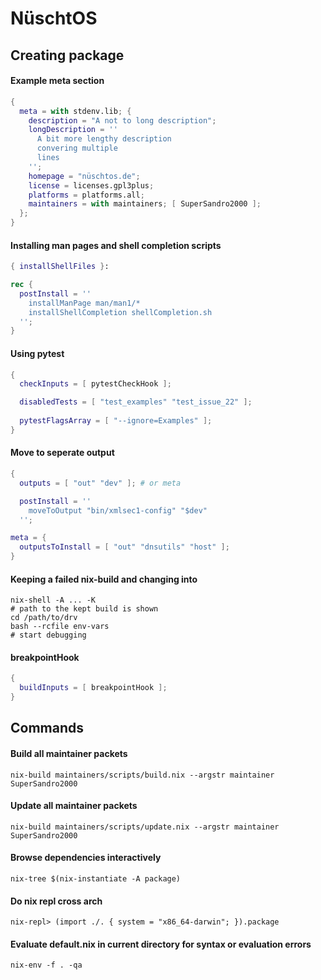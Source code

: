 # NüschtOS

## Creating package

#### Example meta section

```nix
{
  meta = with stdenv.lib; {
    description = "A not to long description";
    longDescription = ''
      A bit more lengthy description
      convering multiple
      lines
    '';
    homepage = "nüschtos.de";
    license = licenses.gpl3plus;
    platforms = platforms.all;
    maintainers = with maintainers; [ SuperSandro2000 ];
  };
}
```

#### Installing man pages and shell completion scripts

```nix
{ installShellFiles }:

rec {
  postInstall = ''
    installManPage man/man1/*
    installShellCompletion shellCompletion.sh
  '';
}
```

#### Using pytest

```nix
{
  checkInputs = [ pytestCheckHook ];

  disabledTests = [ "test_examples" "test_issue_22" ];
  
  pytestFlagsArray = [ "--ignore=Examples" ];
}
```

#### Move to seperate output

```nix
{
  outputs = [ "out" "dev" ]; # or meta

  postInstall = ''
    moveToOutput "bin/xmlsec1-config" "$dev"
  '';

meta = {
  outputsToInstall = [ "out" "dnsutils" "host" ];
}
```

#### Keeping a failed nix-build and changing into

```shell
nix-shell -A ... -K
# path to the kept build is shown
cd /path/to/drv
bash --rcfile env-vars
# start debugging
```

#### breakpointHook

```nix
{
  buildInputs = [ breakpointHook ];
}
```

## Commands

#### Build all maintainer packets

```shell
nix-build maintainers/scripts/build.nix --argstr maintainer SuperSandro2000
```

#### Update all maintainer packets

```shell
nix-build maintainers/scripts/update.nix --argstr maintainer SuperSandro2000
```

#### Browse dependencies interactively

```shell
nix-tree $(nix-instantiate -A package)
```

#### Do nix repl cross arch

```shell
nix-repl> (import ./. { system = "x86_64-darwin"; }).package
```

#### Evaluate default.nix in current directory for syntax or evaluation errors

```shell
nix-env -f . -qa
```
